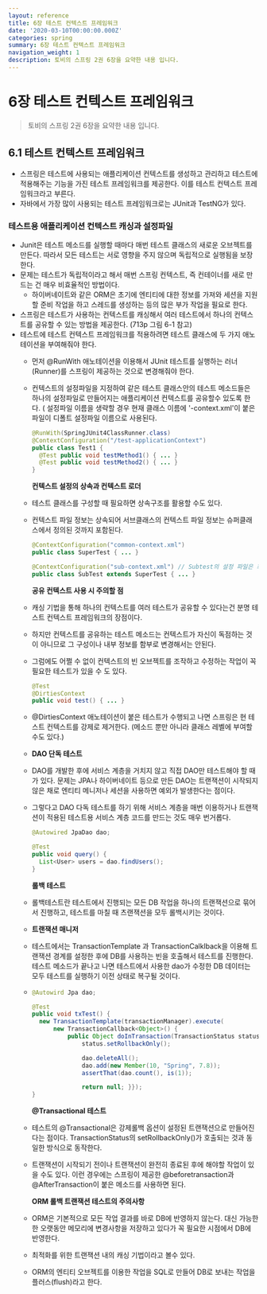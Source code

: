 ```yaml
---
layout: reference
title: 6장 테스트 컨텍스트 프레임워크
date: '2020-03-10T00:00:00.000Z'
categories: spring
summary: 6장 테스트 컨텍스트 프레임워크
navigation_weight: 1
description: 토비의 스프링 2권 6장을 요약한 내용 입니다.
---
```


# 6장 테스트 컨텍스트 프레임워크

> 토비의 스프링 2권 6장을 요약한 내용 입니다.

## 6.1 테스트 컨텍스트 프레임워크

* 스프링은 테스트에 사용되는 애플리케이션 컨텍스트를 생성하고 관리하고 테스트에 적용해주는 기능을 가진 테스트 프레임워크를 제공한다. 이를 테스트 컨텍스트 프레임워크라고 부른다.
* 자바에서 가장 많이 사용되는 테스트 프레임워크로는 JUnit과 TestNG가 있다.

### 테스트용 애플리케이션 컨텍스트 캐싱과 설정파일

* Junit은 테스트 메소드를 실행할 때마다 매번 테스트 클래스의 새로운 오브젝트를 만든다. 따라서 모든 테스트는 서로 영향을 주지 않으며 독립적으로 실행됨을 보장한다.
* 문제는 테스트가 독립적이라고 해서 매번 스프링 컨텍스트, 즉 컨테이너를 새로 만드는 건 매우 비효율적인 방법이다.
  * 하이버네이트와 같은 ORM은 초기에 엔티티에 대한 정보를 가져와 세션을 지원할 준비 작업을 하고 스레드를 생성하는 등의 많은 부가 작업을 필요로 한다.
* 스프링은 테스트가 사용하는 컨텍스트를 캐싱해서 여러 테스트에서 하나의 컨텍스트를 공유할 수 있는 방법을 제공한다. \(713p 그림 6-1 참고\)
* 테스트에 테스트 컨텍스트 프레임워크를 적용하려면 테스트 클래스에 두 가지 애노테이션을 부여해줘야 한다.
  * 먼저 @RunWith 애노테이션을 이용해서 JUnit 테스트를 실행하는 러너\(Runner\)를 스프링이 제공하는 것으로 변경해줘야 한다.
  * 컨텍스트의 설정파일을 지정하여 같은 테스트 클래스안의 테스트 메소드들은 하나의 설정파일로 만들어지는 애플리케이션 컨텍스트를 공유할수 있도록 한다. \( 설정파일 이름을 생략할 경우 현재 클래스 이름에 '-context.xml'이 붙은 파일이 디폴트 설정파일 이름으로 사용된다.

    ```java
    @RunWith(SpringJUnit4ClassRunner.class)
    @ContextConfiguration("/test-applicationContext")
    public class Test1 {
      @Test public void testMethod1() { ... }
      @Test public void testMethod2() { ... }
    }
    ```

    **컨텍스트 설정의 상속과 컨텍스트 로더**

  * 테스트 클래스를 구성할 때 필요하면 상속구조를 활용할 수도 있다.
  * 컨텍스트 파일 정보는 상속되어 서브클래스의 컨텍스트 파일 정보는 슈퍼클래스에서 정의된 것까지 포함된다.

    ```java
    @ContextConfiguration("common-context.xml")
    public class SuperTest { ... }

    @ContextConfiguration("sub-context.xml") // Subtest의 설정 파일은 최종적으로 common-context.xml, sub-context.xml 두 개가 된다. 
    public class SubTest extends SuperTest { ... }
    ```

    **공유 컨텍스트 사용 시 주의할 점**

  * 캐싱 기법을 통해 하나의 컨텍스트를 여러 테스트가 공유할 수 있다는건 분명 테스트 컨텍스트 프레임워크의 장점이다.
  * 하지만 컨텍스트를 공유하는 테스트 메소드는 컨텍스트가 자신이 독점하는 것이 아니므로 그 구성이나 내부 정보를 함부로 변경해서는 안된다.
  * 그럼에도 어쩔 수 없이 컨텍스트의 빈 오브젝트를 조작하고 수정하는 작업이 꼭 필요한 테스트가 있을 수 도 있다.

    ```java
    @Test
    @DirtiesContext
    public void test() { ... }
    ```

  * @DirtiesContext 애노테이션이 붙은 테스트가 수행되고 나면 스프링은 현 테스트 컨텍스트를 강제로 제거한다. \(메소드 뿐만 아니라 클래스 레벨에 부여할 수도 있다.\)
  * **DAO 단독 테스트**
  * DAO를 개발한 후에 서비스 계층을 거치지 않고 직접 DAO만 테스트해야 할 때가 있다. 문제는 JPA나 하이버네이트 등으로 만든 DAO는 트랜잭션이 시작되지 않은 채로 엔티티 메니저나 세션을 사용하면 예외가 발생한다는 점이다.
  * 그렇다고 DAO 다독 테스트를 하기 위해 서비스 계층을 매번 이용하거나 트랜잭션이 적용된 테스트용 서비스 계층 코드를 만드는 것도 매우 번거롭다.

    ```java
    @Autowired JpaDao dao;

    @Test
    public void query() {
      List<User> users = dao.findUsers();
    }
    ```

    **롤백 테스트**

  * 롤백테스트란 테스트에서 진행되는 모든 DB 작업을 하나의 트랜잭션으로 묶어서 진행하고, 테스트를 마칠 때 츠랜잭션을 모두 롤백시키는 것이다.
  * **트랜잭션 매니저**
  * 테스트에서는 TransactionTemplate 과 TransactionCalklback을 이용해 트랜잭션 경계를 설정한 후에 DB를 사용하는 빈을 호출해서 테스트를 진행한다. 테스트 메소드가 끝나고 나면 테스트에서 사용한 dao가 수정한 DB 데이터는 모두 테스트를 실행하기 이전 상태로 복구될 것이다.
  * ```java
    @Autowird Jpa dao;

    @Test
    public void txTest() {
      new TransactionTemplate(transactionManager).execute(
          new TransactionCallback<Object>() {
              public Object doInTransaction(TransactionStatus status) {
                  status.setRollbackOnly();

                  dao.deleteAll();
                  dao.add(new Member(10, "Spring", 7.8));
                  assertThat(dao.count(), is(1));

                  return null; }});
    }
    ```

    **@Transactional 테스트**

  * 테스트의 @Transactional은 강제롤백 옵션이 설정된 트랜잭션으로 만들어진다는 점이다. TransactionStatus의 setRollbackOnly\(\)가 호출되는 것과 동일한 방식으로 동작한다.
  * 트랜잭션이 시작되기 전이나 트랜잭션이 완전히 종료된 후에 해야할 작업이 있을 수도 있다. 이런 경우에는 스프링이 제공한 @beforetransaction과 @AfterTransaction이 붙은 메소드를 사용하면 된다.

    **ORM 롤백 트랜잭션 테스트의  주의사항**

  * ORM은 기본적으로 모든 작업 결과를 바로 DB에 반영하지 않는다. 대신 가능한 한 오랫동안 메모리에 변경사항을 저장하고 있다가 꼭 필요한 시점에서 DB에 반영한다.
  * 최적화를 위한 트랜잭션 내의 캐싱 기법이라고 볼수 있다.
  * ORM의 엔티티 오브젝트를 이용한 작업을 SQL로 만들어 DB로 보내는 작업을 플러스\(flush\)라고 한다.

